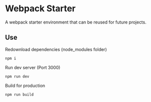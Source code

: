 # Webpack Starter
A webpack starter environment that can be reused for future projects.


## Use
Redownload dependencies (node_modules folder)

```
npm i
```

Run dev server (Port 3000)

`
npm run dev
`

Build for production

`npm run build`
